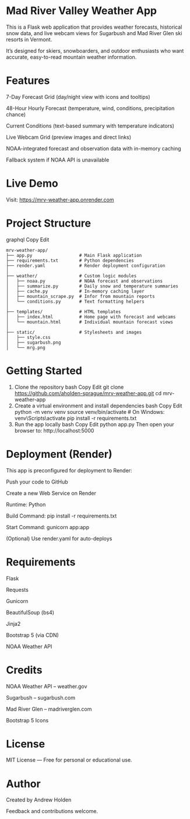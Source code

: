 # Mad River Valley Weather App
This is a Flask web application that provides weather forecasts, historical snow data, and live webcam views for Sugarbush and Mad River Glen ski resorts in Vermont.

It’s designed for skiers, snowboarders, and outdoor enthusiasts who want accurate, easy-to-read mountain weather information.

# Features
7-Day Forecast Grid (day/night view with icons and tooltips)

48-Hour Hourly Forecast (temperature, wind, conditions, precipitation chance)

Current Conditions (text-based summary with temperature indicators)

Live Webcam Grid (preview images and direct links)

NOAA-integrated forecast and observation data with in-memory caching

Fallback system if NOAA API is unavailable

# Live Demo
Visit: https://mrv-weather-app.onrender.com

# Project Structure
graphql
Copy
Edit
```
mrv-weather-app/
├── app.py                  # Main Flask application
├── requirements.txt        # Python dependencies
├── render.yaml             # Render deployment configuration
│
├── weather/                # Custom logic modules
│   ├── noaa.py             # NOAA forecast and observations
│   ├── summarize.py        # Daily snow and temperature summaries
│   ├── cache.py            # In-memory caching layer
│   ├── mountain_scrape.py  # Infor from mountain reports
│   └── conditions.py       # Text formatting helpers
│
├── templates/              # HTML templates
│   ├── index.html          # Home page with forecast and webcams
│   └── mountain.html       # Individual mountain forecast views
│
├── static/                 # Stylesheets and images
│   ├── style.css
│   ├── sugarbush.png
│   └── mrg.png
```
# Getting Started
1. Clone the repository
bash
Copy
Edit
git clone https://github.com/aholden-sprague/mrv-weather-app.git
cd mrv-weather-app
2. Create a virtual environment and install dependencies
bash
Copy
Edit
python -m venv venv
source venv/bin/activate        # On Windows: venv\Scripts\activate
pip install -r requirements.txt
3. Run the app locally
bash
Copy
Edit
python app.py
Then open your browser to: http://localhost:5000

# Deployment (Render)
This app is preconfigured for deployment to Render:

Push your code to GitHub

Create a new Web Service on Render

Runtime: Python

Build Command: pip install -r requirements.txt

Start Command: gunicorn app:app

(Optional) Use render.yaml for auto-deploys

# Requirements
Flask

Requests

Gunicorn

BeautifulSoup (bs4)

Jinja2

Bootstrap 5 (via CDN)

NOAA Weather API

# Credits
NOAA Weather API – weather.gov

Sugarbush – sugarbush.com

Mad River Glen – madriverglen.com

Bootstrap 5 Icons

# License
MIT License — Free for personal or educational use.

# Author
Created by Andrew Holden

Feedback and contributions welcome.
